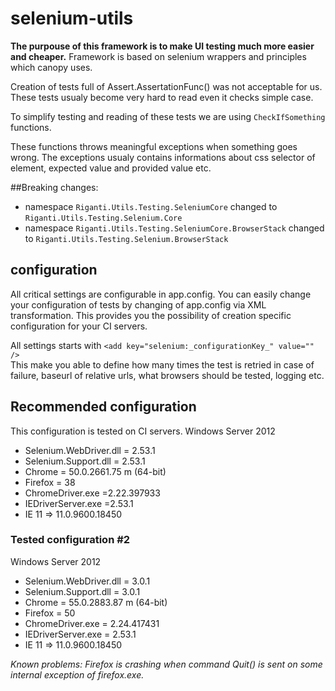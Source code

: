


# selenium-utils
**The purpouse of this framework is to make UI testing much more easier and cheaper.**
Framework is based on selenium wrappers and principles which canopy uses. 

Creation of tests full of Assert.AssertationFunc() was not acceptable for us. These tests usualy become very hard to read even it checks simple case. 

To simplify testing and reading of these tests we are using `CheckIfSomething` functions.

These functions throws meaningful exceptions when something goes wrong. The exceptions usualy contains informations about css selector of element, expected value and provided value etc.

##Breaking changes:
- namespace `Riganti.Utils.Testing.SeleniumCore` changed to `Riganti.Utils.Testing.Selenium.Core`
- namespace `Riganti.Utils.Testing.SeleniumCore.BrowserStack` changed to `Riganti.Utils.Testing.Selenium.BrowserStack`



## configuration
All critical settings are configurable in app.config. You can easily change your configuration of tests by changing of app.config via XML transformation. This provides you the possibility of creation specific configuration for your CI servers.  

All settings starts with `<add key="selenium:_configurationKey_" value="" />` <br />
This make you able to define how many times the test is retried in case of failure, baseurl of relative urls, what browsers should be tested, logging etc. 

## Recommended configuration
This configuration is tested on CI servers.
 Windows Server 2012
- Selenium.WebDriver.dll = 2.53.1
- Selenium.Support.dll = 2.53.1 
- Chrome = 50.0.2661.75 m (64-bit)
- Firefox = 38
- ChromeDriver.exe =2.22.397933
- IEDriverServer.exe =2.53.1
- IE 11 => 11.0.9600.18450


### Tested configuration #2
  Windows Server 2012
- Selenium.WebDriver.dll = 3.0.1
- Selenium.Support.dll = 3.0.1 
- Chrome =  55.0.2883.87 m (64-bit)
- Firefox = 50
- ChromeDriver.exe = 2.24.417431
- IEDriverServer.exe = 2.53.1
- IE 11 => 11.0.9600.18450

 *Known problems: Firefox is crashing when command Quit() is sent on some internal exception of firefox.exe.*

